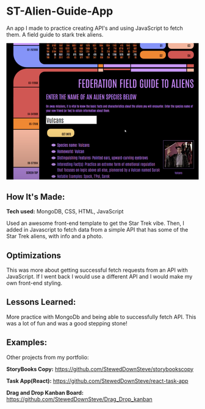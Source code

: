 # ST-Alien-Guide-App
An app I made to practice creating API's and using JavaScript to fetch them. A field guide to stark trek aliens.



![screen shot](https://github.com/StewedDownSteve/ST-Alien-Guide-App/blob/main/Alien_app_img.png)

## How It's Made:

**Tech used:** MongoDB, CSS, HTML, JavaScript

Used an awesome front-end template to get the Star Trek vibe. Then, I added in Javascript to fetch data from a simple API that has some of the Star Trek aliens, with info and a photo.

## Optimizations
This was more about getting successful fetch requests from an API with JavaScript. If I went back I would use a different API and I would make my own front-end styling.

## Lessons Learned:

More practice with MongoDb and being able to successfully fetch API. This was a lot of fun and was a good stepping stone!

## Examples:
Other projects from my portfolio:

**StoryBooks Copy:** https://github.com/StewedDownSteve/storybookscopy

**Task App(React):** https://github.com/StewedDownSteve/react-task-app

**Drag and Drop Kanban Board:** https://github.com/StewedDownSteve/Drag_Drop_kanban



